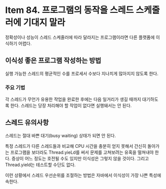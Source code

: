 # Item 84. 프로그램의 동작을 스레드 스케줄러에 기대지 말라
정확성이나 성능이 스레드 스케줄러에 따라 달라지는 프로그램이라면 다른 플랫폼에 이식하기 어렵다.

## 이식성 좋은 프로그램 작성하는 방법
실행 가능한 스레드의 평균적인 수를 프로세서 수보다 지나치게 많아지지 않도록 한다. 

### 주요 기법
각 스레드가 무언가 유용한 작업을 완료한 후에는 다음 일거리가 생길 때까지 대기하도록 한다. 
스레드는 당장 처리해야 할 작업이 없다면 실행돼서는 안 된다. 

## 스레드 유의사항
스레드는 절대 바쁜 대기(busy waiting) 상태가 되면 안 된다.

특정 스레드가 다른 스레드들과 비교해 CPU 시간을 충분히 얻지 못해서 간신히 돌아가는 프로그램을 보더라도 Thread.yieLd를 써서 문제를 고쳐보려는 유혹을 떨쳐내야 한다. 
증상이 어느 정도는 호전될 수도 있지만 이식성은 그렇지 않을 것이다. 
그리고 Thread.yield는 테스트할 수단도 없다. 

이런 상황에서 스레드 우선순위를 조절하는 방법은 자바에서 이식성이 가장 나쁜 특성에 속한다.